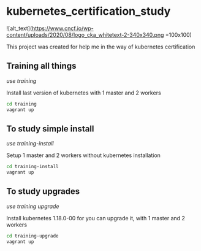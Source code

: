 # kubernetes_certification_study

![alt_text](https://www.cncf.io/wp-content/uploads/2020/08/logo_cka_whitetext-2-340x340.png =100x100)

This project was created for help me in the way of kubernetes certification

## Training all things
*use training*

Install last version of kubernetes with 1 master and 2 workers

```bash
cd training
vagrant up
```

## To study simple install
*use training-install*

Setup 1 master and 2 workers without kubernetes installation

```bash
cd training-install
vagrant up
```

## To study upgrades
*use training upgrade*

Install kubernetes 1.18.0-00 for you can upgrade it, with 1 master and 2 workers

```bash
cd training-upgrade
vagrant up
```
